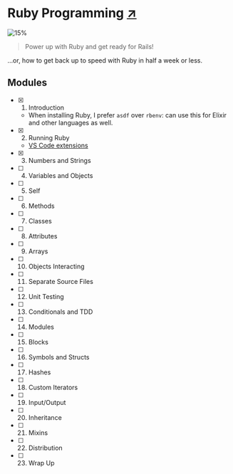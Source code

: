 # Ruby Programming [↗][course]

![15%](https://progress-bar.dev/15)

> Power up with Ruby and get ready for Rails!

…or, how to get back up to speed with Ruby in half a week or less.

## Modules

- [x] 1. Introduction
  - When installing Ruby, I prefer `asdf` over `rbenv`: can use this for Elixir and other languages as well.
- [x] 2. Running Ruby
  - [VS Code extensions](vs_code_extensions.md)
- [x] 3. Numbers and Strings
- [ ] 4. Variables and Objects
- [ ] 5. Self
- [ ] 6. Methods
- [ ] 7. Classes
- [ ] 8. Attributes
- [ ] 9. Arrays
- [ ] 10. Objects Interacting
- [ ] 11. Separate Source Files
- [ ] 12. Unit Testing
- [ ] 13. Conditionals and TDD
- [ ] 14. Modules
- [ ] 15. Blocks
- [ ] 16. Symbols and Structs
- [ ] 17. Hashes
- [ ] 18. Custom Iterators
- [ ] 19. Input/Output
- [ ] 20. Inheritance
- [ ] 21. Mixins
- [ ] 22. Distribution
- [ ] 23. Wrap Up

[course]: https://pragmaticstudio.com/courses/ruby

